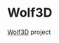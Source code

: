 # Wolf3D
[Wolf3D](https://github.com/pkolomiy/UNIT_Factory/blob/master/Wolf3D/wolf3d.en.pdf) project
